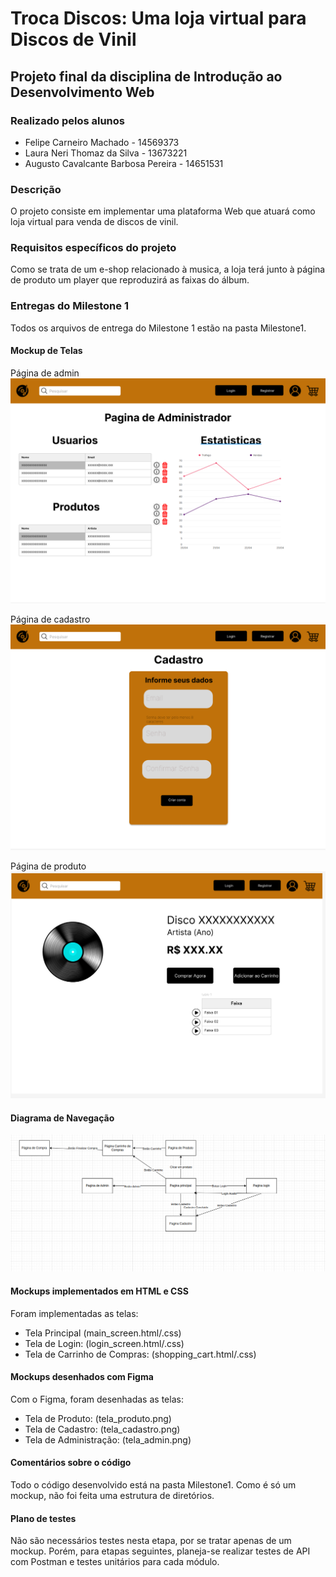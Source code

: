 # Troca Discos: Uma loja virtual para Discos de Vinil

## Projeto final da disciplina de Introdução ao Desenvolvimento Web


### Realizado pelos alunos
- Felipe Carneiro Machado -  14569373
- Laura Neri Thomaz da Silva - 13673221
- Augusto Cavalcante Barbosa Pereira - 14651531


### Descrição

O projeto consiste em implementar uma plataforma Web que atuará como loja virtual para venda de discos de vinil.

### Requisitos específicos do projeto

Como se trata de um e-shop relacionado à musica, a loja terá junto à página de produto um player que reproduzirá as faixas do álbum.

### Entregas do Milestone 1

Todos os arquivos de entrega do Milestone 1 estão na pasta Milestone1.

#### Mockup de Telas

Página de admin
![Mockup Admin](Milestone1/tela_admin.png)

Página de cadastro
![Mockup cadastro](Milestone1/tela_cadastro.png)

Página de produto
![Mockup produto](Milestone1/tela_produto.png)

#### Diagrama de Navegação 

![Diagrama De Navegacao](Milestone1/DiagramaDeNavegacao.png)

#### Mockups implementados em HTML e CSS

Foram implementadas as telas: 
- Tela Principal (main_screen.html/.css)
- Tela de Login: (login_screen.html/.css)
- Tela de Carrinho de Compras: (shopping_cart.html/.css)


#### Mockups desenhados com Figma

Com o Figma, foram desenhadas as telas:
- Tela de Produto: (tela_produto.png)
- Tela de Cadastro: (tela_cadastro.png)
- Tela de Administração: (tela_admin.png)

#### Comentários sobre o código

Todo o código desenvolvido está na pasta Milestone1. Como é só um mockup, não foi feita uma estrutura de diretórios.

#### Plano de testes

Não são necessários testes nesta etapa, por se tratar apenas de um mockup. Porém, para etapas seguintes, planeja-se realizar testes de API com Postman e testes unitários para cada módulo.
